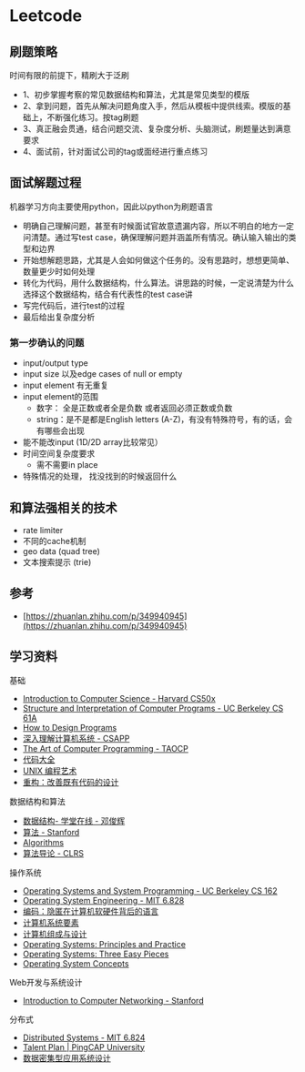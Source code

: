 # Leetcode

## 刷题策略
时间有限的前提下，精刷大于泛刷

- 1、初步掌握考察的常见数据结构和算法，尤其是常见类型的模版
- 2、拿到问题，首先从解决问题角度入手，然后从模板中提供线索。模版的基础上，不断强化练习。按tag刷题
- 3、真正融会贯通，结合问题交流、复杂度分析、头脑测试，刷题量达到满意要求
- 4、面试前，针对面试公司的tag或面经进行重点练习


## 面试解题过程

机器学习方向主要使用python，因此以python为刷题语言

- 明确自己理解问题，甚至有时候面试官故意遗漏内容，所以不明白的地方一定问清楚。通过写test case，确保理解问题并涵盖所有情况。确认输入输出的类型和边界
- 开始想解题思路，尤其是人会如何做这个任务的。没有思路时，想想更简单、数量更少时如何处理
- 转化为代码，用什么数据结构，什么算法。讲思路的时候，一定说清楚为什么选择这个数据结构，结合有代表性的test case讲
- 写完代码后，进行test的过程
- 最后给出复杂度分析

### 第一步确认的问题
- input/output type
- input size 以及edge cases of null or empty
- input element 有无重复
- input element的范围
  - 数字： 全是正数或者全是负数 或者返回必须正数或负数
  - string：是不是都是English letters (A-Z)，有没有特殊符号，有的话，会有哪些会出现
- 能不能改input (1D/2D array比较常见）
- 时间空间复杂度要求
  - 需不需要in place
- 特殊情况的处理， 找没找到的时候返回什么

## 和算法强相关的技术

- rate limiter
- 不同的cache机制
- geo data (quad tree)
- 文本搜索提示 (trie)

## 参考
- [https://zhuanlan.zhihu.com/p/349940945](https://zhuanlan.zhihu.com/p/349940945)


## 学习资料
基础
- [Introduction to Computer Science - Harvard CS50x](https://cs50.harvard.edu/x/)
- [Structure and Interpretation of Computer Programs - UC Berkeley CS 61A](https://cs61a.org/)
- [How to Design Programs](https://book.douban.com/subject/30175977/)
- [深入理解计算机系统 - CSAPP](https://book.douban.com/subject/5333562/)
- [The Art of Computer Programming - TAOCP](https://www-cs-faculty.stanford.edu/~knuth/taocp.html)
- [代码大全](https://book.douban.com/subject/1477390/)
- [UNIX 编程艺术](https://book.douban.com/subject/11609943/)
- [重构：改善既有代码的设计](https://book.douban.com/subject/4262627/)

数据结构和算法
- [数据结构- 学堂在线 - 邓俊辉](https://next.xuetangx.com/course/THU08091000384/)
- [算法 - Stanford](https://www.coursera.org/specializations/algorithms)
- [Algorithms](https://book.douban.com/subject/1996256/)
- [算法导论 - CLRS](https://book.douban.com/subject/20432061/)

操作系统
- [Operating Systems and System Programming - UC Berkeley CS 162](https://github.com/Berkeley-CS162)
- [Operating System Engineering - MIT 6.828](https://pdos.csail.mit.edu/6.828/)
- [编码：隐匿在计算机软硬件背后的语言](https://book.douban.com/subject/4822685/)
- [计算机系统要素](https://book.douban.com/subject/1998341/)
- [计算机组成与设计](https://book.douban.com/subject/26604008/)
- [Operating Systems: Principles and Practice](https://book.douban.com/subject/25984145/)
- [Operating Systems: Three Easy Pieces](https://book.douban.com/subject/19973015/)
- [Operating System Concepts](https://book.douban.com/subject/10076960/)

Web开发与系统设计
- [Introduction to Computer Networking - Stanford](https://lagunita.stanford.edu/courses/Engineering/Networking-SP/SelfPaced/about)

分布式
- [Distributed Systems - MIT 6.824](https://pdos.csail.mit.edu/6.824/schedule.html)
- [Talent Plan | PingCAP University](https://university.pingcap.com/talent-plan/)
- [数据密集型应用系统设计](https://book.douban.com/subject/30329536/)
